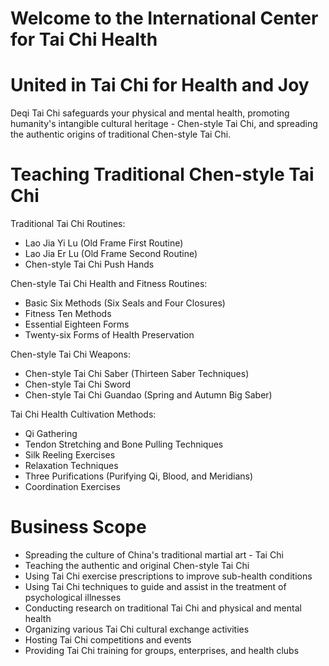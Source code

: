 # Welcome to the International Center for Tai Chi Health


# United in Tai Chi for Health and Joy
Deqi Tai Chi safeguards your physical and mental health, promoting humanity's intangible cultural heritage - Chen-style Tai Chi, and spreading the authentic origins of traditional Chen-style Tai Chi.

# Teaching Traditional Chen-style Tai Chi
Traditional Tai Chi Routines:

- Lao Jia Yi Lu (Old Frame First Routine)
- Lao Jia Er Lu (Old Frame Second Routine)
- Chen-style Tai Chi Push Hands

Chen-style Tai Chi Health and Fitness Routines:

- Basic Six Methods (Six Seals and Four Closures)
- Fitness Ten Methods
- Essential Eighteen Forms
- Twenty-six Forms of Health Preservation
  
Chen-style Tai Chi Weapons:

- Chen-style Tai Chi Saber (Thirteen Saber Techniques)
- Chen-style Tai Chi Sword
- Chen-style Tai Chi Guandao (Spring and Autumn Big Saber)

Tai Chi Health Cultivation Methods:

- Qi Gathering
- Tendon Stretching and Bone Pulling Techniques
- Silk Reeling Exercises
- Relaxation Techniques
- Three Purifications (Purifying Qi, Blood, and Meridians)
- Coordination Exercises

# Business Scope
- Spreading the culture of China's traditional martial art - Tai Chi
- Teaching the authentic and original Chen-style Tai Chi
- Using Tai Chi exercise prescriptions to improve sub-health conditions
- Using Tai Chi techniques to guide and assist in the treatment of psychological illnesses
- Conducting research on traditional Tai Chi and physical and mental health
- Organizing various Tai Chi cultural exchange activities
- Hosting Tai Chi competitions and events
- Providing Tai Chi training for groups, enterprises, and health clubs




